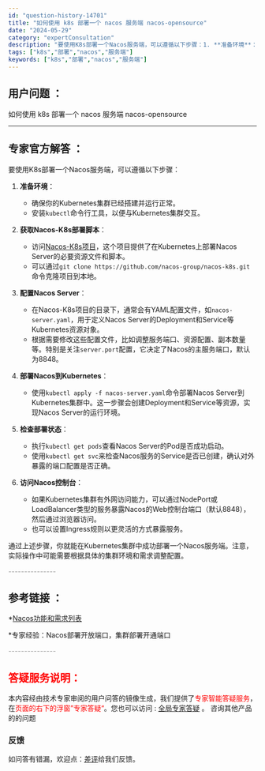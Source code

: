```yaml
---
id: "question-history-14701"
title: "如何使用 k8s 部署一个 nacos 服务端 nacos-opensource"
date: "2024-05-29"
category: "expertConsultation"
description: "要使用K8s部署一个Nacos服务端，可以遵循以下步骤：1. **准备环境**：   - 确保你的Kubernetes集群已经搭建并运行正常。   - 安装`kubectl`命令行工具，以便与Kubernetes集群交互。2. **获取Nacos-K8s部署脚本**：   - 访问[Nacos-K8"
tags: ["k8s","部署","nacos","服务端"]
keywords: ["k8s","部署","nacos","服务端"]
---
```


## 用户问题 ： 
 如何使用 k8s 部署一个 nacos 服务端 nacos-opensource 

---------------
## 专家官方解答 ：

要使用K8s部署一个Nacos服务端，可以遵循以下步骤：

1. **准备环境**：
   - 确保你的Kubernetes集群已经搭建并运行正常。
   - 安装`kubectl`命令行工具，以便与Kubernetes集群交互。

2. **获取Nacos-K8s部署脚本**：
   - 访问[Nacos-K8s项目](https://github.com/nacos-group/nacos-k8s)，这个项目提供了在Kubernetes上部署Nacos Server的必要资源文件和脚本。
   - 可以通过`git clone https://github.com/nacos-group/nacos-k8s.git`命令克隆项目到本地。

3. **配置Nacos Server**：
   - 在Nacos-K8s项目的目录下，通常会有YAML配置文件，如`nacos-server.yaml`，用于定义Nacos Server的Deployment和Service等Kubernetes资源对象。
   - 根据需要修改这些配置文件，比如调整服务端口、资源配置、副本数量等。特别是关注`server.port`配置，它决定了Nacos的主服务端口，默认为8848。

4. **部署Nacos到Kubernetes**：
   - 使用`kubectl apply -f nacos-server.yaml`命令部署Nacos Server到Kubernetes集群中。这一步骤会创建Deployment和Service等资源，实现Nacos Server的运行环境。
   
5. **检查部署状态**：
   - 执行`kubectl get pods`查看Nacos Server的Pod是否成功启动。
   - 使用`kubectl get svc`来检查Nacos服务的Service是否已创建，确认对外暴露的端口配置是否正确。

6. **访问Nacos控制台**：
   - 如果Kubernetes集群有外网访问能力，可以通过NodePort或LoadBalancer类型的服务暴露Nacos的Web控制台端口（默认8848），然后通过浏览器访问。
   - 也可以设置Ingress规则以更灵活的方式暴露服务。

通过上述步骤，你就能在Kubernetes集群中成功部署一个Nacos服务端。注意，实际操作中可能需要根据具体的集群环境和需求调整配置。


<font color="#949494">---------------</font> 


## 参考链接 ：

*[Nacos功能和需求列表](https://nacos.io/docs/latest/archive/feature-list)
 
 *专家经验：Nacos部署开放端口，集群部署开通端口 


 <font color="#949494">---------------</font> 
 


## <font color="#FF0000">答疑服务说明：</font> 

本内容经由技术专家审阅的用户问答的镜像生成，我们提供了<font color="#FF0000">专家智能答疑服务</font>，在<font color="#FF0000">页面的右下的浮窗”专家答疑“</font>。您也可以访问 : [全局专家答疑](https://answer.opensource.alibaba.com/docs/intro) 。 咨询其他产品的的问题

### 反馈
如问答有错漏，欢迎点：[差评](https://ai.nacos.io/user/feedbackByEnhancerGradePOJOID?enhancerGradePOJOId=14722)给我们反馈。
